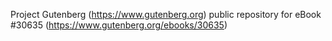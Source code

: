 Project Gutenberg (https://www.gutenberg.org) public repository for eBook #30635 (https://www.gutenberg.org/ebooks/30635)

